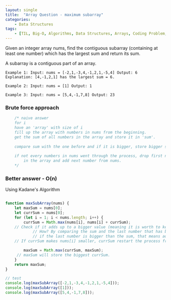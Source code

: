 ```yaml
---
layout: single
title:  "Array Question - maximum subarray"
categories: 
    - Data Structures
tags: 
    - [TIL, Big-O, Algorithms, Data Structures, Arrays, Coding Problem, Array Problem]
---
```


Given an integer array nums, find the contiguous subarray (containing at least one number) which has the largest sum and return its sum.

A subarray is a contiguous part of an array.
 
`Example 1:
Input: nums = [-2,1,-3,4,-1,2,1,-5,4]
Output: 6
Explanation: [4,-1,2,1] has the largest sum = 6.`

`Example 2:
Input: nums = [1]
Output: 1`

`Example 3:
Input: nums = [5,4,-1,7,8]
Output: 23`

### Brute force approach

```jsx
    /* naive answer
    for i
    have an 'array' with size of i
    fill up the array with numbers in nums from the beginning.
    get the sum of all numbers in the array and store it in 'sum'.
    
    compare sum with the one before and if it is bigger, store bigger sum.
    
    if not every numbers in nums went through the process, drop first number 
		in the array and add next number from nums.
    */
```

### Better answer - O(n)

Using Kadane's Algorithm

```jsx

function maxSubArray(nums) {
    let maxSum = nums[0];
    let currSum = nums[0];
    for (let i = 1; i < nums.length; i++) {
        currSum = Math.max(nums[i], nums[i] + currSum);
    // Check if it adds up to a bigger value (meaning it is worth to keep on adding)
			// How? By comparing the sum and the last number that has been added. 
			// if the last number is bigger than the sum, that means adding what was before is a minus.
    // If currSum makes nums[i] smaller, currSum restart the process from nums[i].

        maxSum = Math.max(currSum, maxSum);
     // maxSum will store the biggest currSum.
    }
    return maxSum;
}

// test
console.log(maxSubArray([-2,1,-3,4,-1,2,1,-5,4]));
console.log(maxSubArray([1]));
console.log(maxSubArray([5,4,-1,7,8]));
```